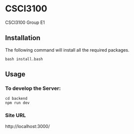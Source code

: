 # CSCI3100
CSCI3100 Group E1

## Installation

The following command will install all the required packages.
```
bash install.bash
```

## Usage

### To develop the Server:
```
cd backend
npm run dev
```

### Site URL
http://localhost:3000/